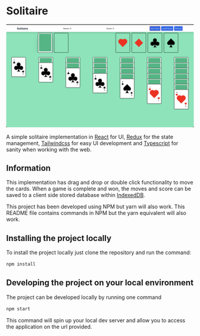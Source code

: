 # Solitaire

![image of game screen](./images/screenshot.png "What the game looks like")

A simple solitaire implementation in [React](https://reactjs.org/) for UI, [Redux](https://redux-toolkit.js.org/) for the state management, [Tailwindcss](https://tailwindcss.com/) for easy UI development and [Typescript](https://www.typescriptlang.org/) for sanity when working with the web.

## Information

This implementation has drag and drop or double click functionality to move the cards. When a game is complete and won, the moves and score can be saved to a client side stored database within [IndexedDB](https://developer.mozilla.org/en-US/docs/Web/API/IndexedDB_API).

This project has been developed using NPM but yarn will also work. This README file contains commands in NPM but the yarn equivalent will also work.

## Installing the project locally

To install the project locally just clone the repository and run the command:

```bash
npm install
```

## Developing the project on your local environment

The project can be developed locally by running one command

```bash
npm start
```

This command will spin up your local dev server and allow you to access the application on the url provided.
